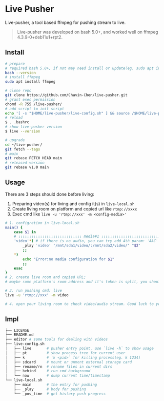 # Live Pusher

Live-pusher, a tool based ffmpeg for pushing stream to live.

> Live-pusher was developed on bash 5.0+, and worked well on ffmpeg 4.3.6-0+deb11u1+rpt2.

## Install

```bash
# prepare
# required bash 5.0+, if not may need install or update(eg. sudo apt install bash)
bash --version
# install ffmpeg
sudo apt install ffmpeg

# clone repo
git clone https://github.com/Chavin-Chen/live-pusher.git 
# grant exec permission
chomd -R 755 /live-pusher/
# add script to init script
echo '[ -s "$HOME/live-pusher/live-config.sh" ] && source /$HOME/live-pusher/live-config.sh' >>~/.bashrc
# reload
$ . .bashrc
# show live-pusher version
$ live --version

# upgrade
cd ~/live-pusher/
git fetch --tags
# main
git rebase FETCH_HEAD main
# released version
git rebase v1.0 main
```

## Usage

There are 3 steps should done before living:

1. Preparing video(s) for living and config it(s) in `live-local.sh`
2. Create living room on platform and copied url like `rtmp://xxxx`
3. Exec cmd like `live -u 'rtmp://xxx' -m <config-media>'`


```bash
# 1. configration in live-local.sh
main() {
    case $1 in
    # ↓↓↓↓↓↓↓↓↓↓↓↓↓↓↓↓↓↓↓↓↓↓↓↓↓↓↓↓↓ media#1 ↓↓↓↓↓↓↓↓↓↓↓↓↓↓↓↓↓↓↓↓↓↓↓↓↓↓↓↓↓
    'video'*) # if there is no audio, you can try add 4th param: 'AAC'
        _play 'video' '/mnt/sda1/video/:/mnt/sda2/video/' "$2"    
        ;;
    *)
        echo "Error:no media configuration for $1"
        ;;
    esac
}
# 2. create live room and copied URL; 
# maybe some platform's room address and it's token is split, you should make sure the url contains access token(if the platform needs)

# 3. run pushing cmd: live
live -u 'rtmp://xxx' -m video

# 4. open your living room to check video/audio stream. Good luck to you
```


## Impl

```bash
├── LICENSE
├── README.md
├── editor # some tools for dealing with videos
├── live-config.sh 
│   ├── live       # pusher entry point, use `live -h` to show usage
│   ├── pt         # show process tree for current user
│   ├── k          # `k <pid>` for killing process(eg. k 1234)
│   ├── sdcard     # mount or unmont external storage card
│   ├── rename/rn  # rename files in current dirs
│   ├── behind     # run cmd background
│   └── now        # dump current time/timestamp
└── live-local.sh
    ├── main       # the entry for pushing
    ├── _play      # body for pushing 
    └── _pos_time  # get history push progress
```
